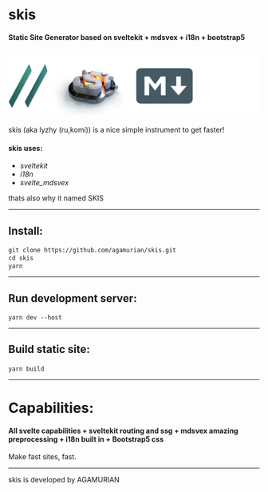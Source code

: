 # skis

#### Static Site Generator based on sveltekit + mdsvex + i18n + bootstrap5

![skis_logo](static/skis_about.webp)
---
skis (aka lyzhy (ru,komi)) is a nice simple instrument to get faster!

#### skis uses:
- _sveltekit_
- _i18n_
- _svelte_mdsvex_
 
 thats also why it named SKIS

---

## Install:
```
git clone https://github.com/agamurian/skis.git
cd skis
yarn

```

---

## Run development server:
```
yarn dev --host

```

---

## Build static site:
```
yarn build

```

---

# Capabilities:

#### All svelte capabilities + sveltekit routing and ssg + mdsvex amazing preprocessing + i18n built in + Bootstrap5 css
Make fast sites, fast.

---

skis is developed by AGAMURIAN
